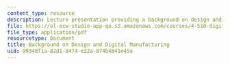 ```yaml
---
content_type: resource
description: Lecture presentation providing a background on design and digital manufacturing.
file: https://ol-ocw-studio-app-qa.s3.amazonaws.com/courses/4-510-digital-design-fabrication-fall-2008/99348f1a82d18474e32a874b4841e45a_lec2.pdf
file_type: application/pdf
resourcetype: Document
title: Background on Design and Digital Manufacturing
uid: 99348f1a-82d1-8474-e32a-874b4841e45a
---
```

